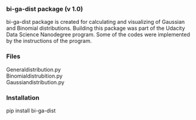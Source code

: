 ### bi-ga-dist package (v 1.0)

bi-ga-dist package is created for calculating and visualizing of Gaussian and Binomial distributions.
Building this package was part of the Udacity Data Science Nanodegree program. Some of the codes were implemented by the instructions of the program.

### Files

Generaldistribution.py
<br /> Binomialdistrubition.py
<br /> Gaussiandistribution.py

### Installation

pip install bi-ga-dist
